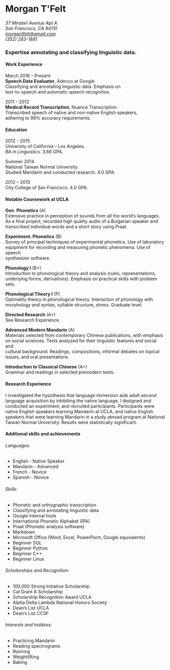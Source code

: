 # **Morgan T'Felt**
*37 Mirabel Avenue Apt A*  
*San Francisco, CA 94110*  
*morgantfelt@gmail.com*  
*(352) 283-1881*

### Expertise annotating and classifying linguistic data.

#### Work Experience

March 2016 - Present  
**Speech Data Evaluator**, Adecco at Google  
Classifying and annotating linguistic data. Emphasis on  
text-to-speech and automatic speech recognition.  

2011 - 2012  
**Medical Record Transcription**, Nuance Transcription  
Transcribed speech of native and non-native English speakers,  
adhering to 99% accuracy requirements.  

#### Education

2012 - 2015  
University of California – Los Angeles.  
*BA in Linguistics*. 3.66 GPA.  

Summer 2014  
National Taiwan Normal University.  
Studied Mandarin and conducted research. 4.0 GPA.

2012 – 2013  
City College of San Francisco. 4.0 GPA.

#### Notable Coursework at UCLA

**Gen. Phonetics** (A)  
Extensive practice in perception of sounds from all the world’s languages.  
As a final project, recorded high quality audio of a Bulgarian speaker and  
transcribed individual words and a short story using Praat.  

**Experiment. Phonetics** (B)  
Survey of principal techniques of experimental phonetics. Use of laboratory  
equipment for recording and measuring phonetic phenomena. Use of speech  
synthesizer software. 

**Phonology I** (B+)  
Introduction to phonological theory and analysis (rules, representations,  
underlying forms, derivations). Emphasis on practical skills with problem 
sets.

**Phonological Theory I** (P)  
Optimality theory in phonological theory. Interaction of phonology with  
morphology and syntax, syllable structure, stress. Graduate level.  

**Directed Research** (A+)  
See Research Experience.  

**Advanced Modern Mandarin** (A)  
Materials selected from contemporary Chinese publications, with emphasis  
on social sciences. Texts analyzed for their linguistic features and social and  
cultural background. Readings, compositions, informal debates on topical  
issues, and oral presentations.  

**Introduction to Classical Chinese** (A+)  
Grammar and readings in selected premodern texts.  

#### Research Experience
I investigated the hypothesis that language immersion aids adult second  
language acquisition by inhibiting the native language. I designed and  
conducted an experiment, and recruited participants. Participants were  
native English speakers learning Mandarin at UCLA, and native English  
speakers that were learning Mandarin in a study abroad program at National  
Taiwan Normal University. Results were statistically significant.  

#### Additional skills and achievements
###### Languages:  
  * English - Native Speaker  
  * Mandarin - Advanced  
  * French - Novice  
  * Spanish - Novice  

###### Skills:
  * Phonetic and orthographic transcription  
  * Classifying and annotating linguistic data  
  * Google internal tools  
  * International Phonetic Alphabet (IPA)  
  * Praat (Phonetic analysis software)  
  * Markdown  
  * Microsoft Office (Word, Excel, PowerPoint, Google equivalents)  
  * Beginner SQL  
  * Beginner Python  
  * Beginner C++  
  * Beginner Linux  

###### Scholarships and Recognition:
  * 100,000 Strong Initiative Scholarship  
  * Cal Grant A Scholarship  
  * Scholarship Recognition Award UCLA  
  * Alpha Delta Lambda National Honors Society  
  * Dean’s List UCLA  
  * Dean’s List CCSF  

###### Interests and hobbies:
  * Practicing Mandarin  
  * Reading spectrograms  
  * Running  
  * Weightlifting  
  * Baking  
